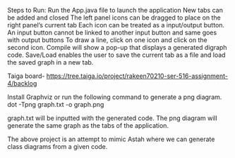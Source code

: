 Steps to Run:
  Run the App.java file to launch the application
  New tabs can be added and closed
  The left panel icons can be dragged to place on the right panel’s current tab
  Each icon can be treated as a input/output button.
  An input button cannot be linked to another input button and same goes with output buttons
  To draw a line, click on one icon and click on the second icon.
  Compile will show a pop-up that displays a generated digraph code.
  Save/Load enables the user to save the current tab as a file and load the saved graph in a new tab.
  
Taiga board- https://tree.taiga.io/project/rakeen70210-ser-516-assignment-4/backlog

Install Graphviz or run the following command to generate a png diagram.
dot -Tpng graph.txt -o graph.png

graph.txt will be inputted with the generated code. The png diagram will generate the same graph as the tabs of the application.
 
The above project is an attempt to mimic Astah where we can generate class diagrams from a given code.
